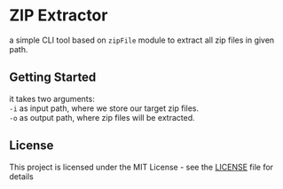 # ZIP Extractor

a simple CLI tool based on `zipFile` module to extract all zip files in given path. 

## Getting Started

it takes two arguments:
<br/>
`-i` as input path, where we store our target zip files. 
<br/>
`-o` as output path, where zip files will be extracted.
<br/>
## License

This project is licensed under the MIT License - see the [LICENSE](LICENSE) file for details
